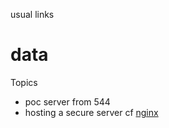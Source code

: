 usual links 


# data

Topics

- poc server from 544
- hosting a secure server cf [nginx](https://scalastic.io/en/ufw-fail2ban-nginx/)
